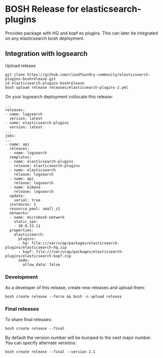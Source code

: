 # BOSH Release for elasticsearch-plugins

Provides package with HQ and kopf es plugins. This can later be integrated on any elasticsearch bosh deployment.

## Integration with logsearch

Upload release

```
git clone https://github.com/cloudfoundry-community/elasticsearch-plugins-boshrelease.git
cd elasticsearch-plugins-boshrelease
bosh upload release releases/elasticsearch-plugins-2.yml
```

On your logsearch deployment collocate this release:

```
...
releases:
- name: logsearch
  version: latest
- name: elasticsearch-plugins
  version: latest
...
jobs:
...
- name: api
  releases:
  - name: logsearch
  templates:
  - name: elasticsearch-plugins
    release: elasticsearch-plugins
  - name: elasticsearch
    release: logsearch
  - name: api
    release: logsearch
  - name: kibana
    release: logsearch
  update:
    serial: true
  instances: 1
  resource_pool: small_z1
  networks:
  - name: microbosh-network
    static_ips:
    - 10.0.23.11
  properties:
    elasticsearch:
      plugins:
      - hq: file:///var/vcap/packages/elasticsearch-plugins/elasticsearch-hq.zip
      - kopf: file:///var/vcap/packages/elasticsearch-plugins/elasticsearch-kopf.zip
      node:
        allow_data: false
```

### Development

As a developer of this release, create new releases and upload them:

```
bosh create release --force && bosh -n upload release
```

### Final releases

To share final releases:

```
bosh create release --final
```

By default the version number will be bumped to the next major number. You can specify alternate versions:


```
bosh create release --final --version 2.1
```

